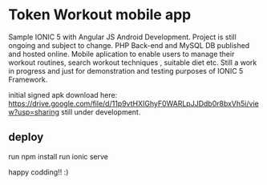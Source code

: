 # Token Workout mobile app
Sample IONIC 5 with Angular JS Android Development. Project is still ongoing and subject to change. PHP Back-end and MySQL DB published and hosted online. 
Mobile aplication to enable users to manage their workout routines, search workout techniques , suitable diet etc.
Still a work in progress and just for demonstration and testing purposes of IONIC 5 Framework.

initial signed apk download here: https://drive.google.com/file/d/11p9vtHXIGhyF0WARLpJJDdb0r8bxVh5i/view?usp=sharing
still under development.

deploy
------
run npm install
run ionic serve

happy codding!! :)
